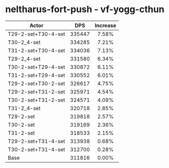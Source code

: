 # neltharus-fort-push - vf-yogg-cthun
| Actor | DPS | Increase |
|---|:---:|:---:|
|T29-2-set+T30-4-set|335447|7.58%|
|T30-2_4-set|334285|7.21%|
|T31-2-set+T30-4-set|334036|7.13%|
|T29-2_4-set|331580|6.34%|
|T30-2-set+T29-4-set|330872|6.11%|
|T31-2-set+T29-4-set|330552|6.01%|
|T29-2-set+T30-2-set|326617|4.75%|
|T29-2-set+T31-2-set|325971|4.54%|
|T30-2-set+T31-2-set|324571|4.09%|
|T31-2_4-set|320718|2.85%|
|T29-2-set|319818|2.57%|
|T30-2-set|319169|2.36%|
|T31-2-set|318533|2.15%|
|T29-2-set+T31-4-set|313938|0.68%|
|T30-2-set+T31-4-set|312700|0.28%|
|Base|311816|0.00%|
